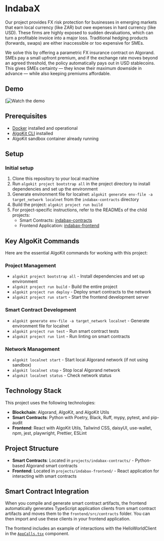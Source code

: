 # IndabaX

Our project provides FX risk protection for businesses in emerging markets that earn local currency (like ZAR) but owe expenses in hard currency (like USD). These firms are highly exposed to sudden devaluations, which can turn a profitable invoice into a major loss. Traditional hedging products (forwards, swaps) are either inaccessible or too expensive for SMEs.



We solve this by offering a parametric FX insurance contract on Algorand. SMEs pay a small upfront premium, and if the exchange rate moves beyond an agreed threshold, the policy automatically pays out in USD stablecoins. This gives SMEs certainty — they know their maximum downside in advance — while also keeping premiums affordable.

## Demo 

[![Watch the demo](https://www.loom.com/share/71793f1fb6af45efb856f7caa5005cd4?sid=b21643e4-a696-44e3-b595-5e3475460b23)


## Prerequisites

- [Docker](https://www.docker.com/) installed and operational
- [AlgoKit CLI](https://github.com/algorandfoundation/algokit-cli#install) installed
- AlgoKit sandbox container already running

## Setup

### Initial setup
1. Clone this repository to your local machine
2. Run `algokit project bootstrap all` in the project directory to install dependencies and set up the environment
3. Generate environment file for localnet: `algokit generate env-file -a target_network localnet` from the `indabax-contracts` directory
4. Build the project: `algokit project run build`
5. For project-specific instructions, refer to the READMEs of the child projects:
   - Smart Contracts: [indabax-contracts](projects/indabax-contracts/README.md)
   - Frontend Application: [indabax-frontend](projects/indabax-frontend/README.md)


## Key AlgoKit Commands

Here are the essential AlgoKit commands for working with this project:

### Project Management
- `algokit project bootstrap all` - Install dependencies and set up environment
- `algokit project run build` - Build the entire project
- `algokit project run deploy` - Deploy smart contracts to the network
- `algokit project run start` - Start the frontend development server

### Smart Contract Development
- `algokit generate env-file -a target_network localnet` - Generate environment file for localnet
- `algokit project run test` - Run smart contract tests
- `algokit project run lint` - Run linting on smart contracts

### Network Management
- `algokit localnet start` - Start local Algorand network (if not using sandbox)
- `algokit localnet stop` - Stop local Algorand network
- `algokit localnet status` - Check network status

## Technology Stack

This project uses the following technologies:

- **Blockchain**: Algorand, AlgoKit, and AlgoKit Utils
- **Smart Contracts**: Python with Poetry, Black, Ruff, mypy, pytest, and pip-audit
- **Frontend**: React with AlgoKit Utils, Tailwind CSS, daisyUI, use-wallet, npm, jest, playwright, Prettier, ESLint

## Project Structure

- **Smart Contracts**: Located in `projects/indabax-contracts/` - Python-based Algorand smart contracts
- **Frontend**: Located in `projects/indabax-frontend/` - React application for interacting with smart contracts

## Smart Contract Integration

When you compile and generate smart contract artifacts, the frontend automatically generates TypeScript application clients from smart contract artifacts and moves them to the `frontend/src/contracts` folder. You can then import and use these clients in your frontend application.

The frontend includes an example of interactions with the HelloWorldClient in the [`AppCalls.tsx`](projects/indabax-frontend/src/components/AppCalls.tsx) component.
